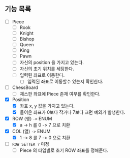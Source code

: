 ## 기능 목록

- [ ] Piece
  - [ ] Rook
  - [ ] Knight
  - [ ] Bishop
  - [ ] Queen
  - [ ] King
  - [ ] Pawn
  - [ ] 자신의 position 을 가지고 있는다.
  - [ ] 자신의 초기 위치를 세팅한다.
  - [ ] 입력된 좌표로 이동한다.
    - [ ] 입력된 좌표로 이동할수 있는지 확인한다.

- [ ] ChessBoard
  - [ ] 체스판 좌표에 Piece 존재 여부를 확인한다.

- [x] Position
  - [x] 좌표 x, y 값을 가지고 있는다.
  - [x] 들어온 좌표가 0보다 작거나 7보다 크면 예외가 발생한다.

- [x] ROW (행) `->` ENUM
  - [x] a -> h 를 0 -> 7 으로 치환

- [x] COL (열) `->` ENUM
  - [x] 1 -> 8 를 7 -> 0 으로 치환
    
- [ ] `ROW SETTER ?` 미정
  - [ ] Piece 의 타입별로 초기 ROW 좌표를 정해준다.